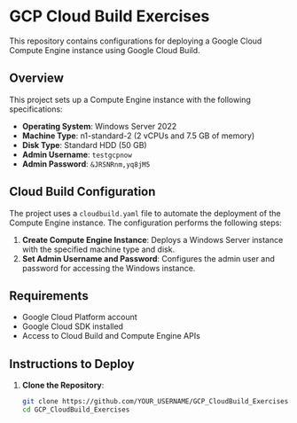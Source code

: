 # GCP Cloud Build Exercises

This repository contains configurations for deploying a Google Cloud Compute Engine instance using Google Cloud Build.

## Overview

This project sets up a Compute Engine instance with the following specifications:

- **Operating System**: Windows Server 2022
- **Machine Type**: n1-standard-2 (2 vCPUs and 7.5 GB of memory)
- **Disk Type**: Standard HDD (50 GB)
- **Admin Username**: `testgcpnow`
- **Admin Password**: `&JRSNRnm,yq8jM5`

## Cloud Build Configuration

The project uses a `cloudbuild.yaml` file to automate the deployment of the Compute Engine instance. The configuration performs the following steps:

1. **Create Compute Engine Instance**: Deploys a Windows Server instance with the specified machine type and disk.
2. **Set Admin Username and Password**: Configures the admin user and password for accessing the Windows instance.

## Requirements

- Google Cloud Platform account
- Google Cloud SDK installed
- Access to Cloud Build and Compute Engine APIs

## Instructions to Deploy

1. **Clone the Repository**:
   ```bash
   git clone https://github.com/YOUR_USERNAME/GCP_CloudBuild_Exercises.git
   cd GCP_CloudBuild_Exercises
